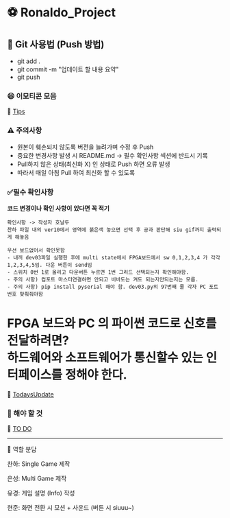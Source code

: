 # ⚽ Ronaldo_Project  

## 📌 Git 사용법 (Push 방법)
- git add .
- git commit -m "업데이트 할 내용 요약"
- git push

### 😄 이모티콘 모음
🚀 [Tips](./Software/markdown.md)

### ⚠️ 주의사항
- 원본이 훼손되지 않도록 버전을 늘려가며 수정 후 Push
- 중요한 변경사항 발생 시 README.md → 필수 확인사항 섹션에 반드시 기록
- Pull하지 않은 상태(최신화 X) 인 상태로 Push 하면 오류 발생
- 따라서 매일 아침 Pull 하여 최신화 할 수 있도록
  
### ✅필수 확인사항
**코드 변경이나 확인 사항이 있다면 꼭 적기**

```
확인사항 -> 작성자 호날두
찬하 파일 내의 ver10에서 영역에 붉은색 놓으면 선택 후 공과 판단해 siu gif까지 출력되게 해놓음

우선 보드없어서 확인못함
- 내꺼 dev03파일 실행한 후에 multi state에서 FPGA보드에서 sw 0,1,2,3,4 가 각각 1,2,3,4,5임. 다운 버튼이 send임
- 스위치 0번 1로 올리고 다운버튼 누르면 1번 그리드 선택되는지 확인해야함.
- 주의 사항) 컴포트 마스터연결하면 안되고 비바도는 켜도 되는지안되는지는 모름.
- 주의 사항) pip install pyserial 해야 함. dev03.py의 97번째 줄 각자 PC 포트번호 맞춰줘야함
```

FPGA 보드와 PC 의 파이썬 코드로 신호를 전달하려면?<br>
하드웨어와 소프트웨어가 통신할수 있는 인터페이스를 정해야 한다.
=======
🚀 [TodaysUpdate](./TodaysUpdate)


### 🎯 해야 할 것

🚀 [TO DO](./ToDoList)

---

👥 역할 분담

찬하: Single Game 제작

은성: Multi Game 제작

유경: 게임 설명 (Info) 작성

현준: 화면 전환 시 모션 + 사운드 (버튼 시 siuuu~)
